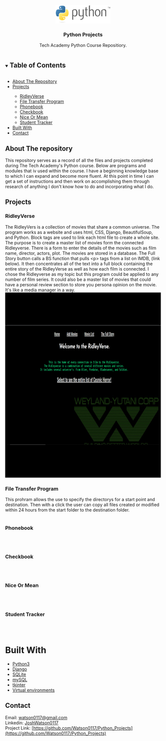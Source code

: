 <!-- PROJECT LOGO -->
<p align="center">
  <a href="https://github.com/Watson0117/Python_Projects">
    <img src="PythonLogo.png" alt="Logo" width="180" height="60">
  </a>

  <h3 align="center">Python Projects</h3>

  <p align="center">
    Tech Academy Python Course Repositiory.
  </p>
</p>



<!-- TABLE OF CONTENTS -->
<details open="open">
  <summary><h2 style="display: inline-block">Table of Contents</h2></summary>
  <ul>
    <li><a href="#about-the-repository">About The Repository</a></li>
    <li><a href="#projects">Projects</a></li>
    <ul>
        <li><a href="#ridleyverse">RidleyVerse</a></li>
        <li><a href="#file-transfer-program">File Transfer Program</a></li>
        <li><a href="#phonebook">Phonebook</a></li>
        <li><a href="#checkbook">Checkbook</a></li>
        <li><a href="#nice-or-mean">Nice Or Mean</a></li>
        <li><a href="#student-tracker">Student Tracker</a></li>
      </ul>
    <li><a href="#built-with">Built With</a></li>
    <li><a href="#contact">Contact</a></li>
  </ul>
</details>



<!-- ABOUT THE repository -->
## About The repository

This repository serves as a record of all the files and projects completed during The Tech Academy's Python course. Below are programs and modules that iv used within the course. I have a beginning knowledge base to which I can expand and become more fluent. At this point in time I can get a set of instructions and then work on accomplishing them through research of anything I don't know how to do and incorporating what I do.

## Projects

### RidleyVerse
 The RidleyVers is a collection of movies that share a common universe. The program works as a website and uses html, CSS, Django, BeautifulSoup, and Python. Block tags are used to link each html file to create a whole site.
 The purpose is to create a master list of movies form the connected Ridleyverse. There is a form to enter the details of the movies such as film name, director, actors, plot. The movies are stored in a database. The Full Story button calls a BS function that pulls \<p\> tags from a list on IMDB, (link below). It then concentrates all of the text into a full block containing the entire story of the RidleyVerse as well as how each film is connected. I chose the Ridleyverse as my topic but this program could be applied to any number of film series. It could also be a master list of movies that could have a personal review section to store you persona opinion on the movie. It's like a media manager in a way.
<img src="RVgifshort.gif" alt="Logo" width="800" height="600">

### File Transfer Program
  This prohram allows the use to specify the directorys for a start point and destination. Then with a click the user can copy all files created or modified within 24 hours from   the start folder to the destination folder.
<br><br>
  
### Phonebook
<br><br>
### Checkbook
<br><br>
### Nice Or Mean
<br><br>
### Student Tracker
<br><br>


# Built With

* [Python3](https://www.python.org/downloads/)
* [Django](https://www.djangoproject.com/)
* [SQLite](https://www.sqlite.org/index.html)
* [mySQL](https://www.mysql.com/)
* [tkinter](https://docs.python.org/3/library/tkinter.html)
* [Virtual environments](https://docs.python.org/3/library/venv.html)
  
<!-- CONTACT -->
## Contact
 
Email: [watson0117@gmail.com](watson0117@gmail.com)<br>
Linkedin: [JoshWatson0117](www.linkedin.com/in/JoshWatson0117)<br>
Project Link: [https://github.com/Watson0117/Python_Projects](https://github.com/Watson0117/Python_Projects)<br>




